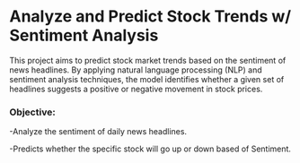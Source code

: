 # Analyze and Predict Stock Trends w/ Sentiment Analysis

This project aims to predict stock market trends based on the sentiment of news headlines. By applying natural language processing (NLP) and sentiment analysis techniques, the model identifies whether a given set of headlines suggests a positive or negative movement in stock prices.

### Objective:

-Analyze the sentiment of daily news headlines.

-Predicts whether the specific stock will go up or down based of Sentiment.






